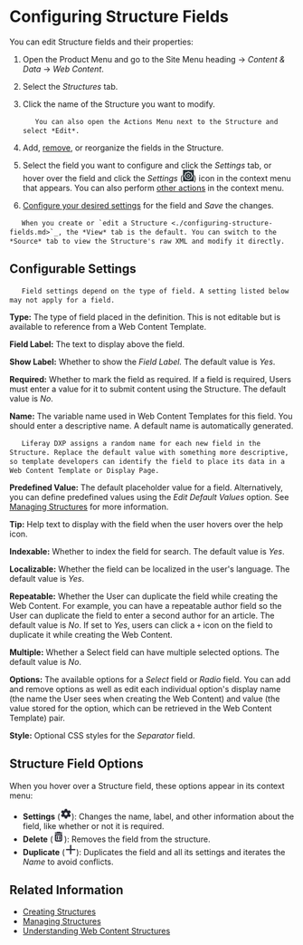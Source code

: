 # Configuring Structure Fields

You can edit Structure fields and their properties:

1. Open the Product Menu and go to the Site Menu heading &rarr; _Content & Data_ &rarr; _Web Content_.
1. Select the _Structures_ tab.
1. Click the name of the Structure you want to modify.

    ```tip::
       You can also open the Actions Menu next to the Structure and select *Edit*.
    ```

1. Add, [remove](#structure-field-options), or reorganize the fields in the Structure.
1. Select the field you want to configure and click the _Settings_ tab, or hover over the field and click the _Settings_ (![Settings icon](../../../images/icon-control-menu-gear.png)) icon in the context menu that appears. You can also perform [other actions](#structure-field-options) in the context menu.
1. [Configure your desired settings](#configurable-settings) for the field and _Save_ the changes.

```tip::
   When you create or `edit a Structure <./configuring-structure-fields.md>`_, the *View* tab is the default. You can switch to the *Source* tab to view the Structure's raw XML and modify it directly.
```

## Configurable Settings

```note::
   Field settings depend on the type of field. A setting listed below may not apply for a field.
```

**Type:** The type of field placed in the definition. This is not editable but is available to reference from a Web Content Template.

**Field Label:** The text to display above the field.

**Show Label:** Whether to show the _Field Label._ The default value is _Yes_.

**Required:** Whether to mark the field as required. If a field is required, Users must enter a value for it to submit content using the Structure. The default value is _No_.

**Name:** The variable name used in Web Content Templates for this field. You should enter a descriptive name. A default name is automatically generated.

```tip::
   Liferay DXP assigns a random name for each new field in the Structure. Replace the default value with something more descriptive, so template developers can identify the field to place its data in a Web Content Template or Display Page.
```

**Predefined Value:** The default placeholder value for a field. Alternatively, you can define predefined values using the _Edit Default Values_ option. See [Managing Structures](./managing-structures.md#edit-default-values) for more information.

**Tip:** Help text to display with the field when the user hovers over the help icon.

**Indexable:** Whether to index the field for search. The default value is _Yes_.

**Localizable:** Whether the field can be localized in the user's language. The default value is _Yes_.

**Repeatable:** Whether the User can duplicate the field while creating the Web Content. For example, you can have a repeatable author field so the User can duplicate the field to enter a second author for an article. The default value is _No_. If set to _Yes_, users can click a `+` icon on the field to duplicate it while creating the Web Content.

**Multiple:** Whether a Select field can have multiple selected options. The default value is _No_.

**Options:** The available options for a _Select_ field or _Radio_ field. You can add and remove options as well as edit each individual option's display name (the name the User sees when creating the Web Content) and value (the value stored for the option, which can be retrieved in the Web Content Template) pair.

**Style:** Optional CSS styles for the _Separator_ field.

## Structure Field Options

When you hover over a Structure field, these options appear in its context menu:

-   **Settings** (![Settings](../../../images/icon-settings.png)): Changes the name, label, and other information about the field, like whether or not it is required.
-   **Delete** (![Delete](../../../images/icon-app-trash.png)): Removes the field from the structure.
-   **Duplicate** (![Duplicate](../../../images/icon-duplicate.png)): Duplicates the field and all its settings and iterates the _Name_ to avoid conflicts.

## Related Information

-   [Creating Structures](./creating-structures.md)
-   [Managing Structures](./managing-structures.md)
-   [Understanding Web Content Structures](./understanding-web-content-structures.md)
